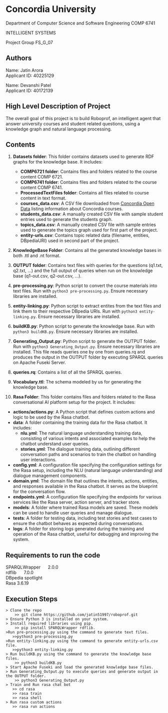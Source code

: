 # Concordia University

Department of Computer Science and Software Engineering COMP 6741

INTELLIGENT SYSTEMS

Project Group FS_G_07

## Authors

Name: Jatin Arora <br/>
Applicant ID: 40225129

Name: Devanshi Patel <br/>
Applicant ID: 40172139

## High Level Description of Project

The overall goal of this project is to build Roboprof, an intelligent agent that answer university courses and student related questions, using a knowledge graph and natural language processing.

## Contents

1. **Datasets folder**: This folder contains datasets used to generate RDF graphs for the knowledge base. It includes:

   - **COMP6721 folder**: Contains files and folders related to the course content COMP 6721.
   - **COMP6741 folder**: Contains files and folders related to the course content COMP 6741.
   - **ProcessedTextFiles folder**: Contains all files related to course content in text format. 
   - **courses_data.csv**: A CSV file downloaded from [Concordia Open Data](https://opendata.concordia.ca/datasets/) listing information about Concordia courses.
   - **students_data.csv**: A manually created CSV file with sample student entries used to generate the students graph.
   - **topics_data.csv**: A manually created CSV file with sample entries used to generate the topics graph used for first part of the project.
   - **entity-urls.csv**: Contains topic related data (filename, entities, DBpediaURI) used in second part of the project.

2. **KnowledgeBase Folder**: Contains all the generated knowledge bases in both .ttl and .nt format.

3. **OUTPUT folder**: Contains text files with queries for the questions (q1.txt, q2.txt, ...) and the full output of queries when run on the knowledge base (q1-out.csv, q2-out.csv, ...).
4. **pre-processing.py**: Python script to convert the course materials into text files.  Run with `python3 pre-processing.py`. Ensure necessary libraries are installed.
5. **entity-linking.py**: Python script to extract entites from the text files and link them to their respective DBpedia URIs.  Run with `python3 entity-linking.py`. Ensure necessary libraries are installed.
6. **buildKB.py**: Python script to generate the knowledge base. Run with `python3 buildKB.py`. Ensure necessary libraries are installed.

7. **Generating_Output.py**: Python script to generate the OUTPUT folder. Run with `python3 Generating_Output.py`. Ensure necessary libraries are installed. This file reads queries one by one from queries.rq and produces the output in the OUTPUT folder by executing SPARQL queries on Apache Fuseki Server.

8. **queries.rq**: Contains a list of all the SPARQL queries.

9. **Vocabulary.ttl**: The schema modeled by us for generating the knowledge base.

10. **Rasa Folder**: This folder contains files and folders related to the Rasa conversational AI platform setup for the project. It includes:

   - **actions/actions.py**: A Python script that defines custom actions and logic to be used by the Rasa chatbot.
   - **data**: A folder containing the training data for the Rasa chatbot. It includes:
     - **nlu.yml**: The natural language understanding training data, consisting of various intents and associated examples to help the chatbot understand user queries.
     - **stories.yml**: The dialogue training data, outlining different conversation paths and scenarios to train the chatbot on handling user interactions.
   - **config.yml**: A configuration file specifying the configuration settings for the Rasa setup, including the NLU (natural language understanding) and dialogue management components.
   - **domain.yml**: The domain file that outlines the intents, actions, entities, and responses available in the Rasa chatbot. It serves as the blueprint for the conversation flow.
   - **endpoints.yml**: A configuration file specifying the endpoints for various services like the Rasa server, action server, and tracker store.
   - **models**: A folder where trained Rasa models are saved. These models can be used to handle user queries and manage dialogue.
   - **tests**: A folder for testing data, including test stories and test cases to ensure the chatbot behaves as expected during conversations.
   - **logs**: A folder for storing logs generated during the training and operation of the Rasa chatbot, useful for debugging and improving the system.
     
## Requirements to run the code

SPARQLWrapper &nbsp;&nbsp;&nbsp;&nbsp; 2.0.0 <br/>
rdflib &nbsp;&nbsp;&nbsp;&nbsp; 7.0.0 <br/>
DBpedia spotlight <br/>
Rasa 3.6.19 <br/>

## Execution Steps

```
> Clone the repo
    >> git clone https://github.com/jatin51997/roboprof.git
> Ensure Python 3 is installed on your system.
> Install required libraries using pip.
    >> pip install SPARQLWrapper rdflib.
>Run pre-processing.py using the command to generate text files.
   >>python3 pre-processing.py
>Run entity-linking.py using the command to generate entity-urls.csv file.
   >>python3 entity-linking.py
> Run buildKB.py using the command to generate the knowledge base files.
    >> python3 buildKB.py
> Start Apache Fuseki and load the generated knowledge base files.
> Run Generating_Output.py to execute queries and generate output in the OUTPUT folder.
    >> python3 Generating_Output.py
> Train and Run rasa chat bot
   >> cd rasa
   >> rasa train
   >> rasa shell
> Run rasa custom actions
   >> rasa run actions
```
